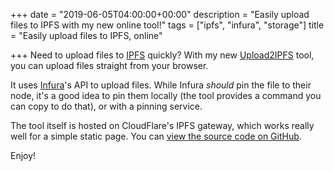 +++
date = "2019-06-05T04:00:00+00:00"
description = "Easily upload files to IPFS with my new online tool!"
tags = ["ipfs", "infura", "storage"]
title = "Easily upload files to IPFS, online"

+++
Need to upload files to [IPFS](https://ipfs.io) quickly? With my new [Upload2IPFS](https://upload2ipfs.smitop.com) tool, you can upload files straight from your browser.

It uses [Infura](https://infura.io)'s API to upload files. While Infura _should_ pin the file to their node, it's a good idea to pin them locally (the tool provides a command you can copy to do that), or with a pinning service.

The tool itself is hosted on CloudFlare's IPFS gateway, which works really well for a simple static page. You can [view the source code on GitHub](https://github.com/syvb/upload2ipfs).

Enjoy!